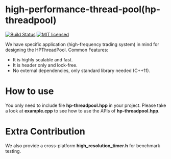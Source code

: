 high-performance-thread-pool(hp-threadpool)
=================
[![Build Status](https://travis-ci.org/7starsea/hp-threadpool.svg?branch=master)](https://travis-ci.org/7starsea/hp-threadpool)
[![MIT licensed](https://img.shields.io/badge/license-MIT-blue.svg)](./LICENSE)

We have specific application (high-frequency trading system) in mind for designing the HPThreadPool. 
Common Features:

 * It is highly scalable and fast.
 * It is header only and lock-free.
 * No external dependencies, only standard library needed (C++11).

# How to use
You only need to include file **hp-threadpool.hpp** in your project. Please take a look at **example.cpp** to see how to use the APIs of **hp-threadpool.hpp**.

# Extra Contribution
We also provide a cross-platform **high_resolution_timer.h** for benchmark testing.

